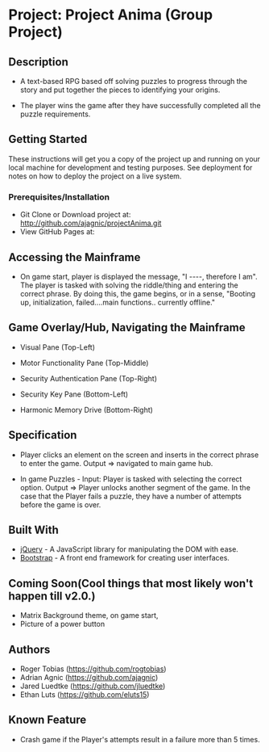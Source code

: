 # Project: Project Anima (Group Project)

## Description

* A text-based RPG based off solving puzzles to progress through the story and put together the 
pieces to identifying your origins.

* The player wins the game after they have successfully completed all the puzzle requirements. 


## Getting Started

These instructions will get you a copy of the project up and running on your local machine for development and testing purposes. See deployment for notes on how to deploy the project on a live system.


### Prerequisites/Installation

* Git Clone or Download project at: http://github.com/ajagnic/projectAnima.git
* View GitHub Pages at: 


##  Accessing the Mainframe

* On game start, player is displayed the message, "I ----, therefore I am".
The player is tasked with solving the riddle/thing and entering the correct phrase.  By doing this, the game begins, or in a sense,
"Booting up, initialization, failed....main functions.. currently offline."


## Game Overlay/Hub, Navigating the Mainframe

* Visual Pane (Top-Left)

* Motor Functionality Pane (Top-Middle)

* Security Authentication Pane (Top-Right)

* Security Key Pane (Bottom-Left)

* Harmonic Memory Drive (Bottom-Right)


## Specification

* Player clicks an element on the screen and inserts in the correct phrase to enter the game. Output => navigated to main game hub.

* In game Puzzles - Input: Player is tasked with selecting the correct option. Output => Player unlocks another segment of the game. In the case that the Player fails a puzzle, they have a number of attempts before the game is over.


## Built With

* [jQuery](http://jquery.com/download/) - A JavaScript library for manipulating the DOM with ease.
* [Bootstrap](getbootstrap.com) - A front end framework for creating user interfaces.


## Coming Soon(Cool things that most likely  won't happen till v2.0.)

* Matrix Background theme, on game start, 
* Picture of a power button  


## Authors

* Roger Tobias (https://github.com/rogtobias)
* Adrian Agnic (https://github.com/ajagnic)
* Jared Luedtke (https://github.com/jluedtke)
* Ethan Luts (https://github.com/eluts15)


## Known Feature

* Crash game if the Player's attempts result in a failure more than 5 times. 

